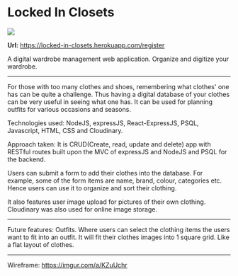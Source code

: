 # Locked In Closets

<img src="public/images/screenshot.jpg">

<b>Url:</b> https://locked-in-closets.herokuapp.com/register

A digital wardrobe management web application. Organize and digitize your wardrobe.

- - - - - 

For those with too many clothes and shoes, remembering what clothes' one has can be quite a challenge. Thus having a digital database of your clothes can be very useful in seeing what one has. It can be used for planning outfits for various occasions and seasons.

Technologies used: NodeJS, expressJS, React-ExpressJS, PSQL, Javascript, HTML, CSS and Cloudinary.

Approach taken: 
It is CRUD(Create, read, update and delete) app with RESTful routes built upon the MVC of expressJS and NodeJS and PSQL for the backend.

Users can submit a form to add their clothes into the database. For example, some of the form items are name, brand, colour, categories etc. Hence users can use it to organize and sort their clothing.

It also features user image upload for pictures of their own clothing. Cloudinary was also used for online image storage.

- - - - - 

Future features:
Outfits. Where users can select the clothing items the users want to fit into an outfit. It will fit their clothes images into 1 square grid. Like a flat layout of clothes.

- - - - - 

Wireframe:
https://imgur.com/a/KZuUchr
